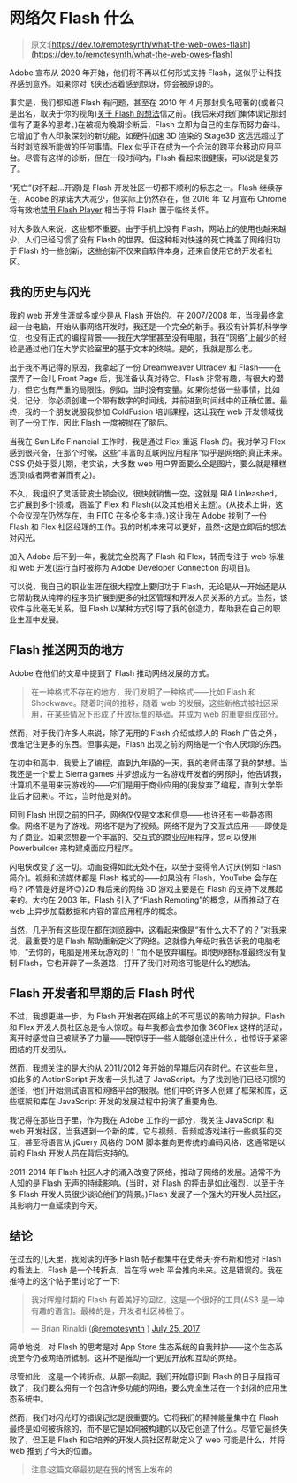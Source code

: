 # 网络欠 Flash 什么

> 原文:[https://dev.to/remotesynth/what-the-web-owes-flash](https://dev.to/remotesynth/what-the-web-owes-flash)

Adobe 宣布从 2020 年开始，他们将不再以任何形式支持 Flash，这似乎让科技界感到意外。如果你对飞侠还活着感到惊讶，你会被原谅的。

事实是，我们都知道 Flash 有问题，甚至在 2010 年 4 月那封臭名昭著的(或者只是出名，取决于你的视角)[关于 Flash 的想法](https://www.apple.com/hotnews/thoughts-on-flash/)信之前。(我后来对我们集体误记那封信有了更多的思考。)在被视为晚期诊断后，Flash 立即为自己的生存而努力奋斗。它增加了令人印象深刻的新功能，如硬件加速 3D 渲染的 Stage3D 这远远超过了当时浏览器所能做的任何事情。Flex 似乎正在成为一个合法的跨平台移动应用平台。尽管有这样的诊断，但在一段时间内，Flash 看起来很健康，可以说是复苏了。

“死亡”(对不起...开源)是 Flash 开发社区一切都不顺利的标志之一。Flash 继续存在，Adobe 的承诺大大减少，但实际上仍然存在，但 2016 年 12 月宣布 Chrome 将有效地[禁用 Flash Player](https://blog.chromium.org/2016/12/roll-out-plan-for-html5-by-default.html) 相当于将 Flash 置于临终关怀。

对大多数人来说，这些都不重要。由于手机上没有 Flash，网站上的使用也越来越少，人们已经习惯了没有 Flash 的世界。但这种相对快速的死亡掩盖了网络归功于 Flash 的一些创新，这些创新不仅来自软件本身，还来自使用它的开发者社区。

## 我的历史与闪光

我的 web 开发生涯或多或少是从 Flash 开始的。在 2007/2008 年，当我最终拿起一台电脑，开始从事网络开发时，我还是一个完全的新手。我没有计算机科学学位，也没有正式的编程背景——我在大学里甚至没有电脑，我在“网络”上最少的经验是通过他们在大学实验室里的基于文本的终端。是的，我就是那么老。

出于我不再记得的原因，我拿起了一份 Dreamweaver Ultradev 和 Flash——在摆弄了一会儿 Front Page 后，我准备认真对待它。Flash 非常有趣，有很大的潜力，但它也有严重的局限性。例如，当时没有变量。如果你想做一些事情，比如说，记分，你必须创建一个带有数字的时间线，并前进到时间线中的正确位置。最终，我的一个朋友说服我参加 ColdFusion 培训课程，这让我在 web 开发领域找到了一份工作，因此 Flash 一度被抛在了脑后。

当我在 Sun Life Financial 工作时，我是通过 Flex 重返 Flash 的。我对学习 Flex 感到很兴奋，在那个时候，这些“丰富的互联网应用程序”似乎是网络的真正未来。CSS 仍处于婴儿期，老实说，大多数 web 用户界面要么全是图片，要么就是糟糕透顶(或者两者兼而有之)。

不久，我组织了灵活营波士顿会议，很快就销售一空。这就是 RIA Unleashed，它扩展到多个领域，涵盖了 Flex 和 Flash(以及其他相关主题)。(从技术上讲，这个会议现在仍然存在，由 FITC 在多伦多主持。)这让我在 Adobe 找到了一份 Flash 和 Flex 社区经理的工作。我的时机本来可以更好，虽然-这是立即后的想法对闪光。

加入 Adobe 后不到一年，我就完全脱离了 Flash 和 Flex，转而专注于 web 标准和 web 开发(运行当时被称为 Adobe Developer Connection 的项目)。

可以说，我自己的职业生涯在很大程度上要归功于 Flash，无论是从一开始还是从它帮助我从纯粹的程序员扩展到更多的社区管理和开发人员关系的方式。当然，该软件与此毫无关系，但 Flash 以某种方式引导了我的创造力，帮助我在自己的职业生涯中发展。

## Flash 推送网页的地方

Adobe 在他们的文章中提到了 Flash 推动网络发展的方式。

> 在一种格式不存在的地方，我们发明了一种格式——比如 Flash 和 Shockwave。随着时间的推移，随着 web 的发展，这些新格式被社区采用，在某些情况下形成了开放标准的基础，并成为 web 的重要组成部分。

然而，对于我们许多人来说，除了无用的 Flash 介绍或烦人的 Flash 广告之外，很难记住更多的东西。但事实是，Flash 出现之前的网络是一个令人厌烦的东西。

在初中和高中，我爱上了编程，直到九年级的一天，我的老师击落了我的梦想。当我还是一个爱上 Sierra games 并梦想成为一名游戏开发者的男孩时，他告诉我，计算机不是用来玩游戏的——它们是用于商业应用的(我放弃了编程，直到大学毕业后才回来)。不过，当时他是对的。

回到 Flash 出现之前的日子，网络仅仅是文本和信息——也许还有一些静态图像。网络不是为了游戏。网络不是为了视频。网络不是为了交互式应用——即使是为了商业。如果您想要一个丰富的、交互式的商业应用程序，您可以使用 Powerbuilder 来构建桌面应用程序。

闪电侠改变了这一切。动画变得如此无处不在，以至于变得令人讨厌(例如 Flash 简介)。视频和流媒体都是 Flash 格式的——如果没有 Flash，YouTube 会存在吗？(不管是好是坏😉)2D 和后来的网络 3D 游戏主要是在 Flash 的支持下发展起来的。大约在 2003 年，Flash 引入了“Flash Remoting”的概念，从而推动了在 web 上异步加载数据和内容的富应用程序的概念。

当然，几乎所有这些现在都在浏览器中，这看起来像是“有什么大不了的？”对我来说，最重要的是 Flash 帮助重新定义了网络。这就像九年级时我告诉我的电脑老师，“去你的，电脑是用来玩游戏的！”而不是放弃编程。即使网络标准最终没有复制 Flash，它也开辟了一条道路，打开了我们对网络可能是什么的想法。

## Flash 开发者和早期的后 Flash 时代

不过，我想更进一步，为 Flash 开发者在网络上的不可思议的影响力辩护。Flash 和 Flex 开发人员社区总是令人惊叹。每年我都会去参加像 360Flex 这样的活动，离开时感觉自己被赋予了力量——既惊讶于一些人能够创造出什么，也惊讶于紧密团结的开发团队。

然而，我想关注的是大约从 2011/2012 年开始的早期后闪存时代。在这些年里，如此多的 ActionScript 开发者一头扎进了 JavaScript。为了找到他们已经习惯的途径，他们开始测试语言和网络平台的极限。他们中的许多人创建了框架和库，这些框架和库在 JavaScript 开发的发展过程中扮演了重要角色。

我记得在那些日子里，作为我在 Adobe 工作的一部分，我关注 JavaScript 和 web 开发社区，当我遇到一个新的库，它与视频、音频或游戏进行一些疯狂的交互，甚至将语言从 jQuery 风格的 DOM 脚本推向更传统的编码风格，这通常是以前的 Flash 开发人员在背后支持的。

2011-2014 年 Flash 社区人才的涌入改变了网络，推动了网络的发展。通常不为人知的是 Flash 无声的持续影响。(当时，对 Flash 的抨击是如此强烈，以至于许多 Flash 开发人员很少谈论他们的背景。)Flash 发展了一个强大的开发人员社区，其影响力一直延续到今天。

## 结论

在过去的几天里，我阅读的许多 Flash 帖子都集中在史蒂夫·乔布斯和他对 Flash 的看法上，Flash 是一个转折点，旨在将 web 平台推向未来。这是错误的。我在推特上的这个帖子里讨论了一下:

> 我对辉煌时期的 Flash 有着美好的回忆。这是一个很好的工具(AS3 是一种有趣的语言)。最棒的是，开发者社区棒极了。
> 
> — Brian Rinaldi ([@remotesynth](https://dev.to/remotesynth) ) [July 25, 2017](https://twitter.com/remotesynth/status/889946025850437632)

简单地说，对 Flash 的思考是对 App Store 生态系统的自我辩护——这个生态系统至今仍被网络所抵制。这并不是推动一个更加开放和互动的网络。

尽管如此，这是一个转折点。从那一刻起，我们开始意识到 Flash 的日子屈指可数了，我们要么拥有一个包含许多功能的网络，要么完全生活在一个封闭的应用生态系统中。

然而，我们对闪光灯的错误记忆是很重要的。它将我们的精神能量集中在 Flash 最终是如何被拆除的，而不是它是如何被构建的以及它创造了什么。尽管它最终失败了，但正是 Flash 和它培养的开发人员社区帮助定义了 web 可能是什么，并将 web 推到了今天的位置。

> 注意:这篇文章最初是在我的博客上发布的